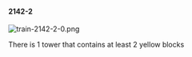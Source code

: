 #### 2142-2
![train-2142-2-0.png](https://github.com/lil-lab/nlvr/raw/master/nlvr/train/images/63/train-2142-2-0.png "train-2142-2-0.png")

There is 1 tower that contains at least 2 yellow blocks